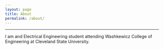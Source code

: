 ```yaml
---
layout: page
title: About
permalink: /about/
---
```


----------
I am and Electrical Engineering student attending Washkewicz College of Engineering at Cleveland State University.